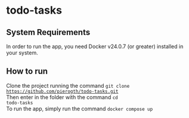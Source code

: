 # todo-tasks

## System Requirements

In order to run the app, you need Docker v24.0.7 (or greater) installed in your system. 

## How to run
Clone the project running the command <code>git clone https://github.com/pierogth/todo-tasks.git</code><br />
Then enter in the folder with the command <code>cd todo-tasks</code><br />
To run the app, simply run the command <code>docker compose up</code><br />

